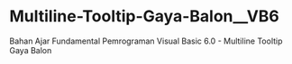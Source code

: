 # Multiline-Tooltip-Gaya-Balon__VB6
Bahan Ajar Fundamental Pemrograman Visual Basic 6.0 - Multiline Tooltip Gaya Balon
